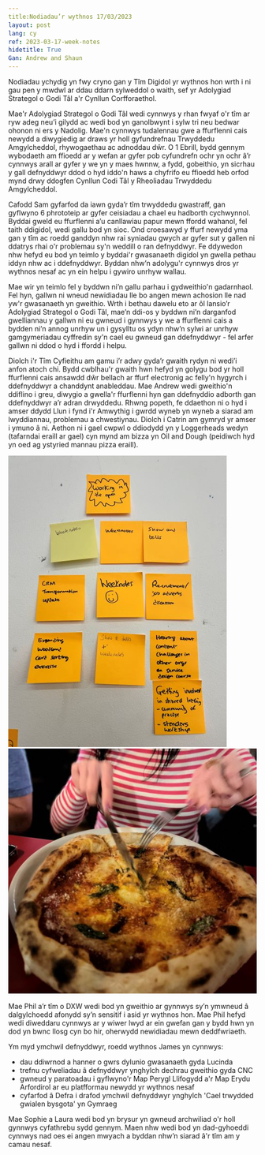 ```yaml
---
title:Nodiadau’r wythnos 17/03/2023
layout: post
lang: cy
ref: 2023-03-17-week-notes
hidetitle: True
Gan: Andrew and Shaun
---
```


Nodiadau ychydig yn fwy cryno gan y Tîm Digidol yr wythnos hon wrth i ni gau pen y mwdwl ar ddau ddarn sylweddol o waith, sef yr Adolygiad Strategol o Godi Tâl a'r Cynllun Corfforaethol.

Mae'r Adolygiad Strategol o Godi Tâl wedi cynnwys y rhan fwyaf o'r tîm ar ryw adeg neu’i gilydd ac wedi bod yn ganolbwynt i sylw tri neu bedwar ohonon ni ers y Nadolig. Mae'n cynnwys tudalennau gwe a ffurflenni cais newydd a diwygiedig ar draws yr holl gyfundrefnau Trwyddedu Amgylcheddol, rhywogaethau ac adnoddau dŵr. O 1 Ebrill, bydd gennym wybodaeth am ffioedd ar y wefan ar gyfer pob cyfundrefn ochr yn ochr â’r cynnwys arall ar gyfer y we yn y maes hwnnw, a fydd, gobeithio, yn sicrhau y gall defnyddwyr ddod o hyd iddo'n haws a chyfrifo eu ffioedd heb orfod mynd drwy ddogfen Cynllun Codi Tâl y Rheoliadau Trwyddedu Amgylcheddol.

Cafodd Sam gyfarfod da iawn gyda’r tîm trwyddedu gwastraff, gan gyflwyno 6 phrototeip ar gyfer ceisiadau a chael eu hadborth cychwynnol.
Byddai gweld eu ffurflenni a’u canllawiau papur mewn ffordd wahanol, fel taith ddigidol, wedi gallu bod yn sioc. Ond croesawyd y ffurf newydd yma gan y tîm ac roedd ganddyn nhw rai syniadau gwych ar gyfer sut y gallen ni ddatrys rhai o'r problemau sy'n weddill o ran defnyddwyr. Fe ddywedon nhw hefyd eu bod yn teimlo y byddai'r gwasanaeth digidol yn gwella pethau iddyn nhw ac i ddefnyddwyr. Byddan nhw’n adolygu'r cynnwys dros yr wythnos nesaf ac yn ein helpu i gywiro unrhyw wallau.

Mae wir yn teimlo fel y byddwn ni’n gallu parhau i gydweithio'n gadarnhaol. Fel hyn, gallwn ni wneud newidiadau lle bo angen mewn achosion lle nad yw'r gwasanaeth yn gweithio.
Wrth i bethau dawelu eto ar ôl lansio’r Adolygiad Strategol o Godi Tâl, mae’n ddi-os y byddwn ni’n darganfod gwelliannau y gallwn ni eu gwneud i gynnwys y we a ffurflenni cais a bydden ni’n annog unrhyw un i gysylltu os ydyn nhw’n sylwi ar unrhyw gamgymeriadau cyffredin sy'n cael eu gwneud gan ddefnyddwyr - fel arfer gallwn ni ddod o hyd i ffordd i helpu.

Diolch i'r Tîm Cyfieithu am gamu i’r adwy gyda’r gwaith rydyn ni wedi’i anfon atoch chi.
Bydd cwblhau'r gwaith hwn hefyd yn golygu bod yr holl ffurflenni cais ansawdd dŵr bellach ar ffurf electronig ac felly'n hygyrch i ddefnyddwyr a chanddynt anableddau. Mae Andrew wedi gweithio'n ddiflino i greu, diwygio a gwella'r ffurflenni hyn gan ddefnyddio adborth gan ddefnyddwyr a’r adran drwyddedu.
Rhwng popeth, fe ddaethon ni o hyd i amser ddydd Llun i fynd i'r Amwythig i gwrdd wyneb yn wyneb a siarad am lwyddiannau, problemau a chwestiynau. Diolch i Catrin am gymryd yr amser i ymuno â ni. Aethon ni i gael cwpwl o ddiodydd yn y Loggerheads wedyn (tafarndai eraill ar gael) cyn mynd am bizza yn Oil and Dough (peidiwch hyd yn oed ag ystyried mannau pizza eraill).


![Nodiadau post-it](https://github.com/nrw-digital/week-notes/blob/68b27f640237ef4c9bab21aff4739e7adc6eaf5c/images/IMG-1127-1.jpg?raw=true) ![Amser am bizza](https://github.com/nrw-digital/week-notes/blob/196ae92d0cc80f63f1f12653c5fee75c1621eda7/images/IMG-1142-2.jpg?raw=true)


Mae Phil a’r tîm o DXW wedi bod yn gweithio ar gynnwys sy’n ymwneud â dalgylchoedd afonydd sy’n sensitif i asid yr wythnos hon. Mae Phil hefyd wedi diweddaru cynnwys ar y wiwer lwyd ar ein gwefan gan y bydd hwn yn dod yn bwnc llosg cyn bo hir, oherwydd newidiadau mewn deddfwriaeth.

Ym myd ymchwil defnyddwyr, roedd wythnos James yn cynnwys:

+	dau ddiwrnod a hanner o gwrs dylunio gwasanaeth gyda Lucinda
+	trefnu cyfweliadau â defnyddwyr ynghylch dechrau gweithio gyda CNC
+	gwneud y paratoadau i gyflwyno'r Map Perygl Llifogydd a'r Map Erydu Arfordirol ar eu platfformau newydd yr wythnos nesaf
+	cyfarfod â Defra i drafod ymchwil defnyddwyr ynghylch 'Cael trwydded gwialen bysgota' yn Gymraeg

Mae Sophie a Laura wedi bod yn brysur yn gwneud archwiliad o'r holl gynnwys cyfathrebu sydd gennym. Maen nhw wedi bod yn dad-gyhoeddi cynnwys nad oes ei angen mwyach a byddan nhw’n siarad â'r tîm am y camau nesaf.







